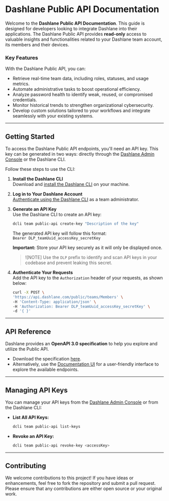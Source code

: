 # Dashlane Public API Documentation

Welcome to the **Dashlane Public API Documentation**.
This guide is designed for developers looking to integrate Dashlane into their applications.
The Dashlane Public API provides **read-only** access to valuable insights and functionalities related
to your Dashlane team account, its members and their devices.

### Key Features

With the Dashlane Public API, you can:

-   Retrieve real-time team data, including roles, statuses, and usage metrics.
-   Automate administrative tasks to boost operational efficiency.
-   Analyze password health to identify weak, reused, or compromised credentials.
-   Monitor historical trends to strengthen organizational cybersecurity.
-   Develop custom solutions tailored to your workflows and integrate seamlessly with your existing systems.

---

## Getting Started

To access the Dashlane Public API endpoints, you'll need an API key. This key can be generated in two ways: directly through the [Dashlane Admin Console](https://support.dashlane.com/hc/en-us/articles/23955544757266-Dashlane-public-API) or the Dashlane CLI.

Follow these steps to use the CLI:

1. **Install the Dashlane CLI**  
   Download and [install the Dashlane CLI](https://cli.dashlane.com/install) on your machine.

2. **Log in to Your Dashlane Account**  
   [Authenticate using the Dashlane CLI](https://cli.dashlane.com/personal/authentication) as a team administrator.

3. **Generate an API Key**  
   Use the Dashlane CLI to create an API key:

    ```bash
    dcli team public-api create-key "Description of the key"
    ```

    The generated API key will follow this format:  
    `Bearer DLP_teamUuid_accessKey_secretKey`

    **Important:** Store your API key securely as it will only be displayed once.

    > ![NOTE]
    > Use the `DLP` prefix to identify and scan API keys in your codebase and prevent leaking this secret.

4. **Authenticate Your Requests**  
   Add the API key to the `Authorization` header of your requests, as shown below:

    ```bash
    curl -X POST \
    'https://api.dashlane.com/public/teams/Members' \
    -H 'Content-Type: application/json' \
    -H 'Authorization: Bearer DLP_teamUuid_accessKey_secretKey' \
    -d '{ }'
    ```

---

## API Reference

Dashlane provides an **OpenAPI 3.0 specification** to help you explore and utilize the Public API.

-   Download the specification [here](https://get.dashlane.com/public-api/openapi.json).
-   Alternatively, use the [Documentation UI](https://dashlane.github.io/public-api-documentation/) for a user-friendly interface to explore the available endpoints.

---

## Managing API Keys

You can manage your API keys from the [Dashlane Admin Console](https://support.dashlane.com/hc/en-us/articles/23955544757266-Dashlane-public-API) or from the Dashlane CLI:

-   **List All API Keys:**

    ```bash
    dcli team public-api list-keys
    ```

-   **Revoke an API Key:**
    ```bash
    dcli team public-api revoke-key <accessKey>
    ```

---

## Contributing

We welcome contributions to this project! If you have ideas or enhancements, feel free to fork the repository and submit a pull request.
Please ensure that any contributions are either open source or your original work.
